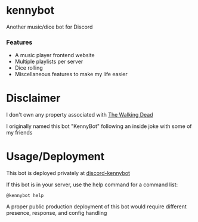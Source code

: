 # kennybot

Another music/dice bot for Discord

### Features

- A music player frontend website
- Multiple playlists per server
- Dice rolling
- Miscellaneous features to make my life easier

# Disclaimer

I don't own any property associated with [The Walking Dead](https://en.wikipedia.org/wiki/The_Walking_Dead_(video_game_series))

I originally named this bot "KennyBot" following an inside joke with some of my friends

# Usage/Deployment

This bot is deployed privately at [discord-kennybot](https://discord-kennybot.herokuapp.com/)

If this bot is in your server, use the help command for a command list:

```
@kennybot help
```

A proper public production deployment of this bot would require different presence, response, and config handling
